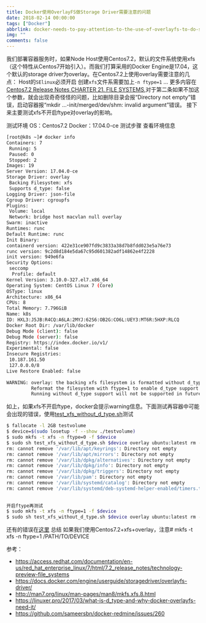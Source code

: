 ```yaml
---
title: Docker使用OverlayFS做Storage Driver需要注意的问题
date: 2018-02-14 00:00:00
tags: ["Docker"]
abbrlink: docker-needs-to-pay-attention-to-the-use-of-overlayfs-to-do-storage-driver
img: ""
comments: false
---
```


我们部署容器服务时，如果Node Host使用Centos7.2，默认的文件系统使用xfs（这个特性从Centos7开始引入）。而我们打算采用的Docker Engine是17.04，这个默认的storage driver为overlay。在Centos7.2上使用overlay需要注意的几点：
Host的`SElinux`必须开启
创建`xfs`文件系需要加上`-n ftype=1`
...
更多内容在[Centos7.2 Release Notes CHARTER 21. FILE SYSTEMS](https://access.redhat.com/documentation/en-us/red_hat_enterprise_linux/7/html/7.2_release_notes/technology-preview-file_systems "Centos7.2 Release Notes CHARTER 21. FILE SYSTEMS"),对于第二条如果不加这个参数，就会出现奇奇怪怪的问题，比如删除目录会报“Directory not empty”错误，启动容器报“mkdir ...-init/merged/dev/shm: invalid argument”错误。
接下来主要测试xfs不开启ftype对overlay的影响。



测试环境
OS：Centos7.2
Docker：17.04.0-ce
测试步骤
查看环境信息
```bash
[root@k8s ~]# docker info
Containers: 7
 Running: 5
 Paused: 0
 Stopped: 2
Images: 19
Server Version: 17.04.0-ce
Storage Driver: overlay
 Backing Filesystem: xfs
 Supports d_type: false
Logging Driver: json-file
Cgroup Driver: cgroupfs
Plugins:
 Volume: local
 Network: bridge host macvlan null overlay
Swarm: inactive
Runtimes: runc
Default Runtime: runc
Init Binary:
containerd version: 422e31ce907fd9c3833a38d7b8fdd023e5a76e73
runc version: 9c2d8d184e5da67c95d601382adf14862e4f2228
init version: 949e6fa
Security Options:
 seccomp
  Profile: default
Kernel Version: 3.10.0-327.el7.x86_64
Operating System: CentOS Linux 7 (Core)
OSType: linux
Architecture: x86_64
CPUs: 8
Total Memory: 7.796GiB
Name: k8s
ID: HXL3:J5JB:R4CQ:A6LA:2MYJ:62S6:OB2G:CO6L:UEY3:MT6R:5HXP:RLCQ
Docker Root Dir: /var/lib/docker
Debug Mode (client): false
Debug Mode (server): false
Registry: https://index.docker.io/v1/
Experimental: false
Insecure Registries:
 10.187.161.50
 127.0.0.0/8
Live Restore Enabled: false
 
WARNING: overlay: the backing xfs filesystem is formatted without d_type support, which leads to incorrect behavior.
         Reformat the filesystem with ftype=1 to enable d_type support.
         Running without d_type support will not be supported in future releases.
```

如上，如果xfs不开启ftype，docker会提示warning信息。下面测试再容器中可能会出现的错误，使用[test_xfs_without_d_type.sh](https://gist.github.com/latelan/c138e2e63c1540a11956aa0022b7275b "test_xfs_without_d_type.sh")测试

```bash
$ fallocate -l 2GB testvolume
$ device=$(sudo losetup -f --show ./testvolume)
$ sudo mkfs -t xfs -n ftype=0 -f $device
$ sudo sh test_xfs_without_d_type.sh $device overlay ubuntu:latest rm -rf /var/lib/*
rm: cannot remove '/var/lib/apt/keyrings': Directory not empty
rm: cannot remove '/var/lib/apt/mirrors': Directory not empty
rm: cannot remove '/var/lib/dpkg/alternatives': Directory not empty
rm: cannot remove '/var/lib/dpkg/info': Directory not empty
rm: cannot remove '/var/lib/dpkg/triggers': Directory not empty
rm: cannot remove '/var/lib/pam': Directory not empty
rm: cannot remove '/var/lib/systemd/catalog': Directory not empty
rm: cannot remove '/var/lib/systemd/deb-systemd-helper-enabled/timers.target.wants': Directory not empty
 
 
开启ftype再测试
$ sudo mkfs -t xfs -n ftype=1 -f $device
$ sudo sh test_xfs_without_d_type.sh $device overlay ubuntu:latest rm -rf /var/lib/*
```

还有的错误在[这里](https://github.com/moby/moby/issues/22937 "这里")
总结
如果我们使用Centos7.2+xfs+overlay，注意# mkfs -t xfs -n ftype=1 /PATH/TO/DEVICE


参考：
- https://access.redhat.com/documentation/en-us/red_hat_enterprise_linux/7/html/7.2_release_notes/technology-preview-file_systems
- https://docs.docker.com/engine/userguide/storagedriver/overlayfs-driver/
- http://man7.org/linux/man-pages/man8/mkfs.xfs.8.html
- https://linuxer.pro/2017/03/what-is-d_type-and-why-docker-overlayfs-need-it/
- https://github.com/sameersbn/docker-redmine/issues/260

